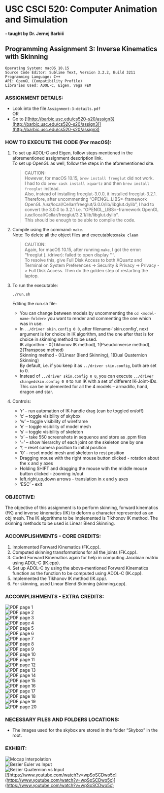 # **USC CSCI 520: Computer Animation and Simulation**  
#### \- taught by Dr. Jernej Barbič  

## **Programming Assignment 3: Inverse Kinematics with Skinning**  

    Operating System: macOS 10.15
    Source Code Editor: Sublime Text, Version 3.2.2, Build 3211
    Programming Language: C++
    API: OpenGL (Compatibility Profile)
    Libraries Used: ADOL-C, Eigen, Vega FEM

### **ASSIGNMENT DETAILS:**
- Look into the file ```Assignment-3-details.pdf```  
                OR
- Go to [![http://barbic.usc.edu/cs520-s20/assign3](http://barbic.usc.edu/cs520-s20/assign3)](http://barbic.usc.edu/cs520-s20/assign3)

### **HOW TO EXECUTE THE CODE (For macOS):**
1. To set up ADOL-C and Eigen, follow steps mentioned in the aforementioned assignment description link.  
To set up OpenGL as well, follow the steps in the aforementioned site.  
    > CAUTION:  
    However, for macOS 10.15, ```brew install freeglut``` did not work.  
    I had to do ```brew cask install xquartz``` and then ```brew install
freeglut``` instead.  
    Also, instead of installing freeglut-3.0.0, it installed freeglut-3.2.1. Therefore, after uncommenting “OPENGL_LIBS=-framework OpenGL /usr/local/Cellar/freeglut/3.0.0/lib/libglut.dylib”, I had to convert the 3.0.0 to 3.2.1 i.e. “OPENGL_LIBS=-framework OpenGL /usr/local/Cellar/freeglut/3.2.1/lib/libglut.dylib”.  
    This should be enough to be able to compile the code.  


2. Compile using the command: ```make```.  
Note: To delete all the object files and executables:```make clean```
    > CAUTION:  
    Again, for macOS 10.15, after running ```make```, I got the error:  
    “freeglut (../driver): failed to open display ''“.  
    To resolve this, give Full Disk Access to both XQuartz and Terminal on System Preferences -> Security & Privacy -> Privacy -> Full Disk Access. Then do the golden step of restarting the laptop.  


3. To run the executable:  
    ```
    ./run.sh
    ```
    Editing the run.sh file:  
    * You can change between models by uncommenting the ```cd <model-name-folder>``` you want to render and commenting the one which was in use.  
    * In ```../driver skin.config 0 0```, after filename-'skin.config', next argument is for choice in IK algorithm, and the one after that is for choice in skinning method to be used.  
    IK algorithm - 0(Tikhonov IK method), 1(Pseudoinverse method), 2(Transpose method)  
    Skinning method - 0(Linear Blend Skinning), 1(Dual Quaternion Skinning)  
    By default, i.e. if you keep it as ```../driver skin.config```, both are set to 0.  
    * Instead of ```../driver skin.config 0 0```, you can execute ```../driver changedskin.config 0 0``` to run IK with a set of different IK-Joint-IDs.  
    This can be implemented for all the 4 models – armadillo, hand, dragon and star.  
4. Controls:  
    * ‘r’ – run automation of IK-handle drag (can be toggled on/off)  
    * ‘c’ – toggle visibility of skybox  
    * ‘w’ – toggle visibility of wireframe  
    * ‘e’ – toggle visibility of model mesh  
    * ‘s’ – toggle visibility of skeleton  
    * ‘x’ – take 550 screenshots in sequence and store as .ppm files  
    * ‘=’ – show hierarchy of each joint on the skeleton one by one  
    * ‘\’ – reset camera position to initial position  
    * ‘0’ – reset model mesh and skeleton to rest position  
    * Dragging mouse with the right mouse button clicked - rotation about the x and y axes  
    * Holding SHIFT and dragging the mouse with the middle mouse button clicked - zooming in/out  
    * left,right,up,down arrows - translation in x and y axes  
    * ‘ESC’ - exit  


### **OBJECTIVE:**  
The objective of this assignment is to perform skinning, forward kinematics (FK) and inverse kinematics (IK) to deform a character represented as an obj mesh. The IK algorithms to be implemented is Tikhonov IK method. The skinning methods to be used is Linear Blend Skinning.

### **ACCOMPLISHMENTS - CORE CREDITS:**
1. Implemented Forward Kinematics (FK.cpp). 
2. Computed skinning transformations for all the joints (FK.cpp).  
3. Coded Forward Kinematics again for help in computing Jacobian matrix using ADOL-C
(IK.cpp).  
4. Set up ADOL-C by using the above-mentioned Forward Kinematics function as the function
to be computed using ADOL-C (IK.cpp).  
5. Implemented the Tikhonov IK method (IK.cpp).  
6. For skinning, used Linear Blend Skinning (skinning.cpp).  

### **ACCOMPLISHMENTS - EXTRA CREDITS:**
![PDF page 1](InterestingShots/pdfshot1.png)  
![PDF page 2](InterestingShots/pdfshot2.png)  
![PDF page 3](InterestingShots/pdfshot3.png)  
![PDF page 4](InterestingShots/pdfshot4.png)  
![PDF page 5](InterestingShots/pdfshot5.png)  
![PDF page 6](InterestingShots/pdfshot6.png)  
![PDF page 7](InterestingShots/pdfshot7.png)  
![PDF page 8](InterestingShots/pdfshot8.png)  
![PDF page 9](InterestingShots/pdfshot9.png)  
![PDF page 10](InterestingShots/pdfshot10.png)  
![PDF page 11](InterestingShots/pdfshot11.png)  
![PDF page 12](InterestingShots/pdfshot12.png)  
![PDF page 13](InterestingShots/pdfshot13.png)  
![PDF page 14](InterestingShots/pdfshot14.png)  
![PDF page 15](InterestingShots/pdfshot15.png)  
![PDF page 16](InterestingShots/pdfshot16.png)  
![PDF page 17](InterestingShots/pdfshot17.png)  
![PDF page 18](InterestingShots/pdfshot18.png)  
![PDF page 19](InterestingShots/pdfshot19.png)  
![PDF page 20](InterestingShots/pdfshot20.png)  

### **NECESSARY FILES AND FOLDERS LOCATIONS:**  
- The images used for the skybox are stored in the folder “Skybox” in the root.  

### **EXHIBIT:**
![Mocap Interpolation](images/main.jpg)  
![Bezier Euler vs Input](images/BEvsIPframe01785.jpg)  
![Bezier Quaternion vs Input](images/BQvsIPframe02656.jpg)   
[![https://www.youtube.com/watch?v=wpSoSCDwo5c](https://www.youtube.com/watch?v=wpSoSCDwo5c)](https://www.youtube.com/watch?v=wpSoSCDwo5c)